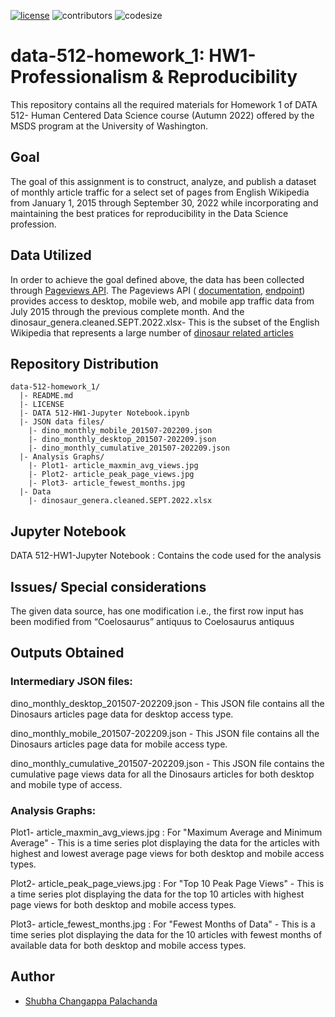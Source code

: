 [![license](https://img.shields.io/github/license/DAVFoundation/captain-n3m0.svg?style=flat-square)](https://github.com/DAVFoundation/captain-n3m0/blob/master/LICENSE)
![contributors](https://img.shields.io/github/contributors/shubha8196/data-512-homework_1.svg) ![codesize](https://img.shields.io/github/languages/code-size/shubha8196/data-512-homework_1.svg)


# data-512-homework_1: HW1- Professionalism & Reproducibility

This repository contains all the required materials for Homework 1 of DATA 512- Human Centered Data Science course (Autumn 2022) offered by the MSDS program at the University of Washington. 

## Goal

The goal of this assignment is to construct, analyze, and publish a dataset of monthly article traffic for a select set of pages from English Wikipedia from January 1, 2015 through September 30, 2022 while incorporating and maintaining the best pratices for reproducibility in the Data Science profession.

## Data Utilized

In order to achieve the goal defined above, the data has been collected through 
[Pageviews API](https://wikitech.wikimedia.org/wiki/Analytics/AQS/Pageviews). 
The Pageviews API ( [documentation](https://wikitech.wikimedia.org/wiki/Analytics/AQS/Pageviews), [endpoint](https://wikimedia.org/api/rest_v1/#!/Pageviews_data/get_metrics_pageviews_aggregate_project_access_agent_granularity_start_end)) provides access to desktop, mobile web, and mobile app traffic data from July 2015 through the previous complete month.
And the dinosaur_genera.cleaned.SEPT.2022.xlsx- This is the subset of the English Wikipedia that represents a large number of [dinosaur related articles](https://docs.google.com/spreadsheets/d/1zfBNKsuWOFVFTOGK8qnTr2DmHkYK4mAACBKk1sHLt_k/edit?usp=sharing)

## Repository Distribution

```
data-512-homework_1/
  |- README.md
  |- LICENSE
  |- DATA 512-HW1-Jupyter Notebook.ipynb
  |- JSON data files/
    |- dino_monthly_mobile_201507-202209.json
    |- dino_monthly_desktop_201507-202209.json
    |- dino_monthly_cumulative_201507-202209.json
  |- Analysis Graphs/
    |- Plot1- article_maxmin_avg_views.jpg
    |- Plot2- article_peak_page_views.jpg
    |- Plot3- article_fewest_months.jpg
  |- Data
    |- dinosaur_genera.cleaned.SEPT.2022.xlsx
```

## Jupyter Notebook

DATA 512-HW1-Jupyter Notebook : Contains the code used for the analysis

## Issues/ Special considerations
The given data source, has one modification i.e., the first row input has been modified from “Coelosaurus” antiquus to Coelosaurus antiquus

## Outputs Obtained


### Intermediary JSON files:
dino_monthly_desktop_201507-202209.json - This JSON file contains all the Dinosaurs articles page data for desktop access type.

dino_monthly_mobile_201507-202209.json - This JSON file contains all the Dinosaurs articles page data for mobile access type.

dino_monthly_cumulative_201507-202209.json - This JSON file contains the cumulative page views data for all the Dinosaurs articles for both desktop and mobile type of access. 

### Analysis Graphs:
Plot1- article_maxmin_avg_views.jpg : For "Maximum Average and Minimum Average" - This is a time series plot displaying the data for the articles with highest and lowest average page views for both desktop and mobile access types.

Plot2- article_peak_page_views.jpg : For "Top 10 Peak Page Views" - This is a time series plot displaying the data for the top 10 articles with highest page views for both desktop and mobile access types.

Plot3- article_fewest_months.jpg : For "Fewest Months of Data" - This is a time series plot displaying the data for the 10 articles with fewest months of available data for both desktop and mobile access types.

## Author
- [Shubha Changappa Palachanda](https://github.com/shubha8196)

